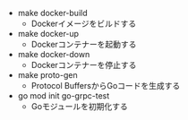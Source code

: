 - make docker-build
  - Dockerイメージをビルドする
- make docker-up
  - Dockerコンテナーを起動する
- make docker-down
  - Dockerコンテナーを停止する
- make proto-gen
  - Protocol BuffersからGoコードを生成する
- go mod init go-grpc-test
  - Goモジュールを初期化する